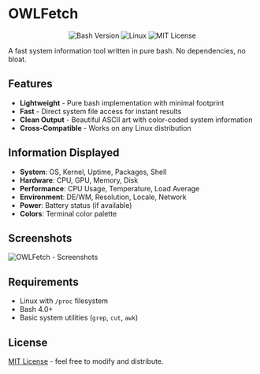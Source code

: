 # OWLFetch

<div align="center">
  <img src="https://img.shields.io/badge/bash-4.0%2B-1f425f?style=for-the-badge&logo=gnubash&logoColor=white" alt="Bash Version">
  <img src="https://img.shields.io/badge/linux-FCC624?style=for-the-badge&logo=linux&logoColor=black" alt="Linux">
  <img src="https://img.shields.io/badge/license-MIT-56BEB8?style=for-the-badge" alt="MIT License">
</div>

A fast system information tool written in pure bash. No dependencies, no bloat.

## Features

- **Lightweight** - Pure bash implementation with minimal footprint
- **Fast** - Direct system file access for instant results  
- **Clean Output** - Beautiful ASCII art with color-coded system information
- **Cross-Compatible** - Works on any Linux distribution

## Information Displayed

- **System**: OS, Kernel, Uptime, Packages, Shell
- **Hardware**: CPU, GPU, Memory, Disk
- **Performance**: CPU Usage, Temperature, Load Average
- **Environment**: DE/WM, Resolution, Locale, Network
- **Power**: Battery status (if available)
- **Colors**: Terminal color palette

## Screenshots

![OWLFetch - Screenshots](https://github.com/user-attachments/assets/c3dd2239-2755-4e2c-a7e2-438e19e770c8)

## Requirements

- Linux with `/proc` filesystem
- Bash 4.0+
- Basic system utilities (`grep`, `cut`, `awk`)

## License

[MIT License](https://github.com/uncertainty403/fortufetch/blob/main/LICENSE) - feel free to modify and distribute.
